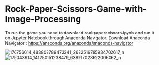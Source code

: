 # Rock-Paper-Scissors-Game-with-Image-Processing
To run the game you need to download rockpaperscissors.ipynb and run it on Jupyter Notebook through Anaconda Navigator.
Download Anaconda Navigator :
https://anaconda.org/anaconda/anaconda-navigator

![176756614_483808789473341_2682519785934702617_n](https://user-images.githubusercontent.com/62371038/173228584-6008f60e-6112-4ea8-b36a-d93936c09ad0.png)
![179043914_141250151238479_638917023622006062_n](https://user-images.githubusercontent.com/62371038/173228602-dcfc6aff-560f-44bd-9712-974db8cce9cf.png)


